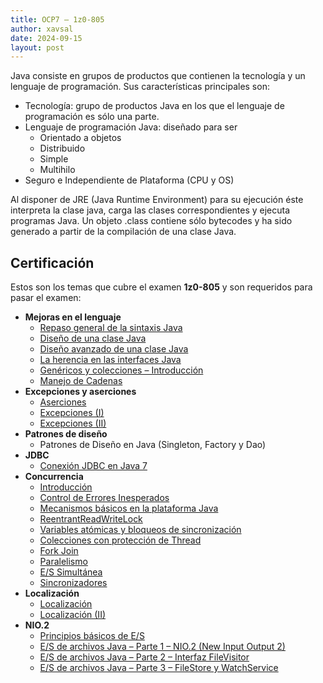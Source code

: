 ```yaml
---
title: OCP7 – 1z0-805
author: xavsal
date: 2024-09-15
layout: post
---
```


Java consiste en grupos de productos que contienen la tecnología y un lenguaje de programación.
Sus características principales son:

* Tecnología: grupo de productos Java en los que el lenguaje de programación es sólo una parte.
* Lenguaje de programación Java: diseñado para ser
	* Orientado a objetos
	* Distribuido
	* Simple
	* Multihilo
* Seguro e Independiente de Plataforma (CPU y OS)

Al disponer de JRE (Java Runtime Environment) para su ejecución éste interpreta la clase java, carga las clases correspondientes y ejecuta programas Java. Un objeto .class contiene sólo bytecodes y ha sido generado a partir de la compilación de una clase Java.

## Certificación

Estos son los temas que cubre el examen **1z0-805** y son requeridos para pasar el examen:

* **Mejoras en el lenguaje**
	* [Repaso general de la sintaxis Java](/java/ocp-7/2014-07-01-ocp7_02_repaso_general_de_la_sintaxis_java)
	* [Diseño de una clase Java](/java/ocp-7/2014-07-01-ocp7_03_diseno_de_una_clase_java)
	* [Diseño avanzado de una clase Java](/java/ocp-7/2014-07-12-ocp7_04_diseno_avanzado_de_una_clase_java)
	* [La herencia en las interfaces Java](/java/ocp-7/2014-07-01-ocp7_05_herencia_en_las_interfaces_java)
	* [Genéricos y colecciones – Introducción](/java/ocp-7/2014-07-04-ocp7_06_genericos_y_colecciones_introduccion)
	* [Manejo de Cadenas](/java/ocp-7/2014-06-18-ocp7_07_manejo_cadenas)
* **Excepciones y aserciones**
	* [Aserciones](/java/ocp-7/2018-02-07-ocp7_08_aserciones)		
	* [Excepciones (I)](/java/ocp-7/2014-07-03-ocp7_excepciones_1)
	* [Excepciones (II)](/java/ocp-7/2018-01-27-ocp7_excepciones_2)
* **Patrones de diseño**
	* Patrones de Diseño en Java (Singleton, Factory y Dao)
* **JDBC**
	* [Conexión JDBC en Java 7](/java/ocp-7/2014-07-03-ocp7_12_conexiones_jdbc_en_java7)
* **Concurrencia**
	* [Introducción](/java/ocp-7/2014-06-20-ocp7_11_hilos_01_introduccion)
	* [Control de Errores Inesperados](/java/ocp-7/2018-02-17-ocp7_11_hilos_02_control_de_errores_inesperados)		
	* [Mecanismos básicos en la plataforma Java](/java/ocp-7/2018-01-27-ocp7_11_hilos_03_mecanismos_basicos_en_la_plataforma_java)
	* [ReentrantReadWriteLock](/java/ocp-7/2020-04-22-ocp7_11_hilos_04_reentrant_read_write_lock)
	* [Variables atómicas y bloqueos de sincronización](/java/ocp-7/2019-01-07-ocp7_11_hilos_05_variables_atomicas_y_bloqueos_de_sincronizacion)
	* [Colecciones con protección de Thread](/java/ocp-7/2018-12-30-ocp7_11_hilos_06_colecciones_con_proteccion_de_thread)
	* [Fork Join](/java/ocp-7/2020-05-20-ocp7_07_fork_join)
	* [Paralelismo](/java/ocp-7/2020-05-07-ocp7_11_hilos_08_paralelismo)
	* [E/S Simultánea](/java/ocp-7/2020-05-13-ocp7_11_hilos_09_es_simultanea)
	* [Sincronizadores](/java/ocp-7/2020-05-11-ocp7_11_hilos_10_sincronizadores)
* **Localización**
	* [Localización](/java/ocp-7/2014-07-01-ocp7_13_localizacion)
	* [Localización (II)](/java/ocp-7/2017-10-18-ocp7_13_localizacion_2)
* **NIO.2**
	* [Principios básicos de E/S](/java/ocp-7/2014-07-03-ocp7_09_principios_basicos_de_es)
	* [E/S de archivos Java – Parte 1 – NIO.2 (New Input Output 2)](/java/ocp-7/2015-11-04-ocp7_10_es_de_archivos_java_parte1_nio2)
	* [E/S de archivos Java – Parte 2 – Interfaz FileVisitor](/java/ocp-7/2015-12-02-ocp7_10_es_de_archivos_java_parte2_filevisitor)
	* [E/S de archivos Java – Parte 3 – FileStore y WatchService](/java/ocp-7/2015-12-03-ocp7_10_es_de_archivos_java_parte3_filestore_y_watchservice)
	